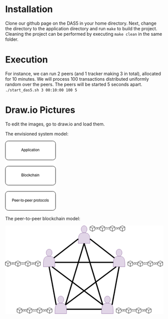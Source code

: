 # Installation
Clone our github page on the DAS5 in your home directory.
Next, change the directory to the application directory and run `make` to build the project.
Cleaning the project can be performed by executing `make clean` in the same folder.

# Execution
For instance, we can run 2 peers (and 1 tracker making 3 in total), allocated for 10 minutes.
We will process 100 transactions distributed uniformly random over the peers.
The peers will be started 5 seconds apart.
`./start_das5.sh 3 00:10:00 100 5`

# Draw.io Pictures
To edit the images, go to draw.io and load them.

The envisioned system model:

![The envisioned system model](imgs/System_model.drawio.png)

The peer-to-peer blockchain model:

![The peer-to-peer blockchain model](imgs/P2Pblockchain.drawio.png)
